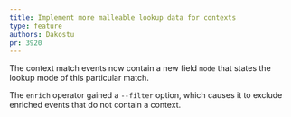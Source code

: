 ```yaml
---
title: Implement more malleable lookup data for contexts
type: feature
authors: Dakostu
pr: 3920
---
```


The context match events now contain a new field `mode` that states the lookup
mode of this particular match.

The `enrich` operator gained a `--filter` option, which causes it to exclude
enriched events that do not contain a context.
